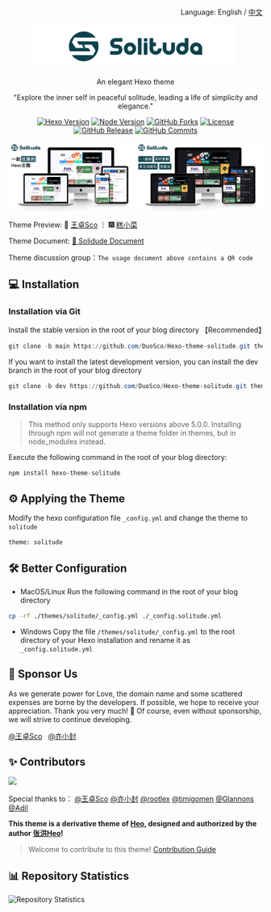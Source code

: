 <div align="right">
  Language:
  English / 
  <a title="English" href="/README.md">中文</a>
</div>

<p align="center"><img width="400" src="./source/img/logo-horizontal_version.png"></p>

<p align="center">An elegant Hexo theme</p>
<p align="center">"Explore the inner self in peaceful solitude, leading a life of simplicity and elegance."</p>

<p align="center">
  <a title="Hexo Version" target="_blank" href="https://hexo.io/zh-cn/"><img alt="Hexo Version" src="https://img.shields.io/badge/Hexo-%3E%3D%205.3.0-orange?style=flat"></a>
  <a title="Node Version" target="_blank" href="https://nodejs.org/zh-cn/"><img alt="Node Version" src="https://img.shields.io/badge/Node-%3E%3D%2010.13.0-yellowgreen?style=flat"></a>
  <a title="npm Downloads" target="_blank" href="https://www.npmjs.com/package/hexo-theme-solitude"><img alt="GitHub Forks" src="https://img.shields.io/npm/dt/hexo-theme-solitude?color=red&label=npm"></a>
  <a title="License" target="_blank" href="https://github.com/DuoSco/Hexo-theme-solitude/blob/main/LICENSE"><img alt="License" src="https://img.shields.io/github/license/DuoSco/Hexo-Theme-solitude.svg?style=flat"></a>
  <a title="GitHub Release" target="_blank" href="https://github.com/DuoSco/Hexo-theme-solitude/releases"><img alt="GitHub Release" src="https://img.shields.io/github/v/release/DuoSco/Hexo-theme-solitude?style=flat"></a>
  <a title="GitHub Commits" target="_blank" href="https://github.com/DuoSco/Hexo-Theme-solitude/commits/master"><img alt="GitHub Commits" src="https://img.shields.io/github/commit-activity/m/DuoSco/Hexo-Theme-solitude.svg?style=flat&color=brightgreen&label=commits"></a>
</p>

![](/source/img/solitude-show.jpg)

Theme Preview: 👋 [王卓Sco](https://blog.wzsco.top/) ｜ 🎆 [糕小菜](https://blog.kaixed.com/)

Theme Document: [📖 Solidude Document](https://docs.wzsco.top/)

Theme discussion group：`The usage document above contains a QR code`

## 💻 Installation

### Installation via Git

Install the stable version in the root of your blog directory 【Recommended】

```powershell
git clone -b main https://github.com/DuoSco/Hexo-theme-solitude.git themes/solitude
```

If you want to install the latest development version, you can install the dev branch in the root of your blog directory

```powershell
git clone -b dev https://github.com/DuoSco/Hexo-theme-solitude.git themes/solitude
```

### Installation via npm

> This method only supports Hexo versions above 5.0.0. Installing through npm will not generate a theme folder in themes, but in node_modules instead.

Execute the following command in the root of your blog directory:

```powershell
npm install hexo-theme-solitude
```

## ⚙ Applying the Theme

Modify the hexo configuration file `_config.yml` and change the theme to `solitude`

```
theme: solitude
```

## 🛠️ Better Configuration

- MacOS/Linux Run the following command in the root of your blog directory

```bash
cp -rf ./themes/solitude/_config.yml ./_config.solitude.yml
```

- Windows Copy the file `/themes/solitude/_config.yml` to the root directory of your Hexo installation and rename it as `_config.solitude.yml`

## 🎁 Sponsor Us

As we generate power for Love, the domain name and some scattered expenses are borne by the developers. If possible, we hope to receive your appreciation. Thank you very much! 🙏 Of course, even without sponsorship, we will strive to continue developing.

[@王卓Sco](https://afdian.net/a/wleelw0u0) &nbsp;  [@亦小封](https://afdian.net/a/yife68)

## ✨ Contributors

<a href="https://github.com/DuoSco/Hexo-theme-solitude/graphs/contributors">
  <img src="https://contrib.rocks/image?repo=DuoSco/Hexo-theme-solitude" />
</a>

Special thanks to：
[@王卓Sco](https://github.com/wleelw)
[@亦小封](https://github.com/yife68)
[@rootlex](https://github.com/rootlexme)
[@timigomen](https://github.com/timigomen)
[@Glannons](https://github.com/Glannons)
[@Adil](https://github.com/adil-zhang)

**This theme is a derivative theme of [Heo](https://blog.zhheo.com/), designed and authorized by the author [张洪Heo](https://github.com/zhheo)!**

> Welcome to contribute to this theme!  [Contribution Guide](/CONTRIBUTING.md)

## 📊 Repository Statistics
![Repository Statistics](https://repobeats.axiom.co/api/embed/75ec216f1d0b289e1b6a92f585342f3eeeeb0fdd.svg "Repobeats analytics image")